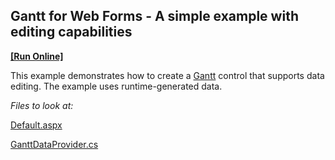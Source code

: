  

## Gantt for Web Forms - A simple example with editing capabilities
<!-- run online -->
**[[Run Online]](https://codecentral.devexpress.com/274753113/)**
<!-- run online end -->

 This example demonstrates how to create a [Gantt](https://docs.devexpress.com/AspNet/DevExpress.Web.ASPxGantt.ASPxGantt) control that supports data editing. The example uses runtime-generated data. 
 
 *Files to look at:* 
 
 [Default.aspx](https://github.com/DevExpress-Examples/gantt-for-web-forms-a-simple-example-with-editing-capabilities/blob/20.1.4+/CS/Default.aspx)
 
 [GanttDataProvider.cs](https://github.com/DevExpress-Examples/gantt-for-web-forms-a-simple-example-with-editing-capabilities/blob/20.1.4+/CS/App_Data/GanttDataProvider.cs)
